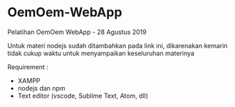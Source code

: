 # OemOem-WebApp
Pelatihan OemOem WebApp - 28 Agustus 2019

Untuk materi nodejs sudah ditambahkan pada link ini, dikarenakan kemarin tidak cukup waktu untuk menyampaikan keseluruhan materinya

Requirement :
- XAMPP
- nodejs dan npm
- Text editor (vscode, Sublime Text, Atom, dll)